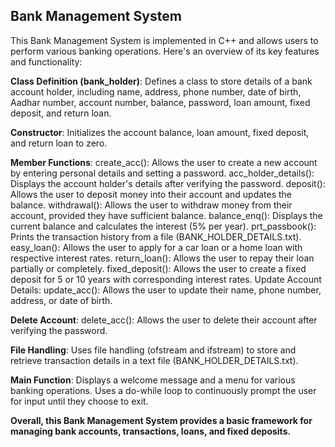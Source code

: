 ## Bank Management System
This Bank Management System is implemented in C++ and allows users to perform various banking operations. Here's an overview of its key features and functionality:

__Class Definition (bank_holder)__: Defines a class to store details of a bank account holder, including name, address, phone number, date of birth, Aadhar number, account number, balance, password, loan amount, fixed deposit, and return loan.

__Constructor__: Initializes the account balance, loan amount, fixed deposit, and return loan to zero.

__Member Functions__:
create_acc(): Allows the user to create a new account by entering personal details and setting a password.
acc_holder_details(): Displays the account holder's details after verifying the password.
deposit(): Allows the user to deposit money into their account and updates the balance.
withdrawal(): Allows the user to withdraw money from their account, provided they have sufficient balance.
balance_enq(): Displays the current balance and calculates the interest (5% per year).
prt_passbook(): Prints the transaction history from a file (BANK_HOLDER_DETAILS.txt).
easy_loan(): Allows the user to apply for a car loan or a home loan with respective interest rates.
return_loan(): Allows the user to repay their loan partially or completely.
fixed_deposit(): Allows the user to create a fixed deposit for 5 or 10 years with corresponding interest rates.
Update Account Details:
update_acc(): Allows the user to update their name, phone number, address, or date of birth.

__Delete Account__:
delete_acc(): Allows the user to delete their account after verifying the password.

__File Handling__:
Uses file handling (ofstream and ifstream) to store and retrieve transaction details in a text file (BANK_HOLDER_DETAILS.txt).

__Main Function__:
Displays a welcome message and a menu for various banking operations.
Uses a do-while loop to continuously prompt the user for input until they choose to exit.

__Overall, this Bank Management System provides a basic framework for managing bank accounts, transactions, loans, and fixed deposits.__
